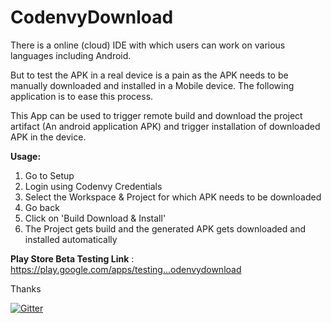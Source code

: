 # CodenvyDownload

There is a online (cloud) IDE with which users can work on various languages including Android. 

But to test the APK in a real device is a pain as the APK needs to be manually downloaded and installed in a Mobile device. The following application is to ease this process.

This App can be used to trigger remote build and download the project artifact (An android application APK) and trigger installation of downloaded APK in the device.

**Usage:**

1. Go to Setup
2. Login using Codenvy Credentials
3. Select the Workspace & Project for which APK needs to be downloaded
4. Go back
5. Click on 'Build Download & Install'
6. The Project gets build and the generated APK gets downloaded and installed automatically 

**Play Store Beta Testing Link** : https://play.google.com/apps/testing...odenvydownload

Thanks


[![Gitter](https://badges.gitter.im/PathriK/CodenvyDownload.svg)](https://gitter.im/PathriK/CodenvyDownload?utm_source=badge&utm_medium=badge&utm_campaign=pr-badge&utm_content=badge)

